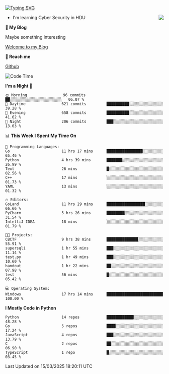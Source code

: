 [![Typing SVG](https://readme-typing-svg.herokuapp.com?font=Fira+Code&pause=1000&random=false&width=450&height=60&lines=Hello+%F0%9F%91%8B%F0%9F%8F%BB;I'm+JBNRZ)](https://git.io/typing-svg)

<a href="#">
  <img align="right" src="https://github-readme-stats.vercel.app/api?username=JBNRZ&show_icons=true&bg_color=15,f2f7fd,E0EAFC" />
</a>

- I'm learning Cyber Security in HDU

 **🌱 My Blog**

Maybe something interesting

[Welcome to my Blog](https://jbnrz.com.cn/)

 **💬 Reach me** 

[Github](https://github.com/JBNRZ)


<!--START_SECTION:waka-->
![Code Time](http://img.shields.io/badge/Code%20Time-1%2C026%20hrs%2024%20mins-blue)

**I'm a Night 🦉** 

```text
🌞 Morning                96 commits          ██░░░░░░░░░░░░░░░░░░░░░░░   06.07 % 
🌆 Daytime                621 commits         ██████████░░░░░░░░░░░░░░░   39.28 % 
🌃 Evening                658 commits         ██████████░░░░░░░░░░░░░░░   41.62 % 
🌙 Night                  206 commits         ███░░░░░░░░░░░░░░░░░░░░░░   13.03 % 
```


📊 **This Week I Spent My Time On** 

```text
💬 Programming Languages: 
Go                       11 hrs 17 mins      ████████████████░░░░░░░░░   65.46 % 
Python                   4 hrs 39 mins       ███████░░░░░░░░░░░░░░░░░░   26.99 % 
Text                     26 mins             █░░░░░░░░░░░░░░░░░░░░░░░░   02.56 % 
C++                      17 mins             ░░░░░░░░░░░░░░░░░░░░░░░░░   01.73 % 
YAML                     13 mins             ░░░░░░░░░░░░░░░░░░░░░░░░░   01.32 % 

🔥 Editors: 
GoLand                   11 hrs 29 mins      █████████████████░░░░░░░░   66.66 % 
PyCharm                  5 hrs 26 mins       ████████░░░░░░░░░░░░░░░░░   31.54 % 
IntelliJ IDEA            18 mins             ░░░░░░░░░░░░░░░░░░░░░░░░░   01.79 % 

🐱‍💻 Projects: 
CBCTF                    9 hrs 38 mins       ██████████████░░░░░░░░░░░   55.91 % 
supersqli                1 hr 55 mins        ███░░░░░░░░░░░░░░░░░░░░░░   11.14 % 
test.py                  1 hr 49 mins        ███░░░░░░░░░░░░░░░░░░░░░░   10.60 % 
handout                  1 hr 22 mins        ██░░░░░░░░░░░░░░░░░░░░░░░   07.98 % 
test                     56 mins             █░░░░░░░░░░░░░░░░░░░░░░░░   05.42 % 

💻 Operating System: 
Windows                  17 hrs 14 mins      █████████████████████████   100.00 % 
```

**I Mostly Code in Python** 

```text
Python                   14 repos            ████████████░░░░░░░░░░░░░   48.28 % 
Go                       5 repos             ████░░░░░░░░░░░░░░░░░░░░░   17.24 % 
JavaScript               4 repos             ███░░░░░░░░░░░░░░░░░░░░░░   13.79 % 
C                        2 repos             ██░░░░░░░░░░░░░░░░░░░░░░░   06.90 % 
TypeScript               1 repo              █░░░░░░░░░░░░░░░░░░░░░░░░   03.45 % 
```




 Last Updated on 15/03/2025 18:20:11 UTC
<!--END_SECTION:waka-->
